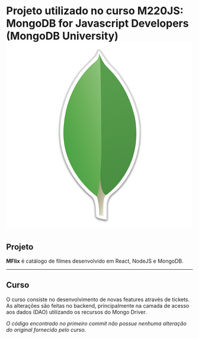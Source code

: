 # Projeto utilizado no curso M220JS: MongoDB for Javascript Developers (MongoDB University) ![alt text](https://github.com/garciavictor/MFlix_MongoDB/blob/master/mongodb.png "MongoDB Logo")

## Projeto

**MFlix** é catálogo de filmes desenvolvido em React, NodeJS e MongoDB.

-------

## Curso
O curso consiste no desenvolvimento de novas features através de tickets. As alterações são feitas no backend, principalmente na camada de acesso aos dados (DAO) utilizando os recursos do Mongo Driver.   


*O código encontrado no primeiro commit não possue nenhuma alteração do original fornecido pelo curso.*






